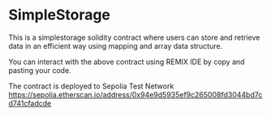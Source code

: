 # SimpleStorage
This is a simplestorage solidity contract where users can store and retrieve data in an efficient way using mapping and array data structure.

You can interact with the above contract using REMIX IDE by copy and pasting your code.

The contract is deployed to Sepolia Test Network 
https://sepolia.etherscan.io/address/0x94e9d5935ef9c265008fd3044bd7cd741cfadcde



